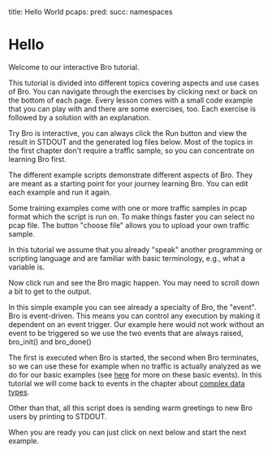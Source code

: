 title: Hello World
pcaps: 
pred:
succ: namespaces

Hello
=======

Welcome to our interactive Bro tutorial.

This tutorial is divided into different topics covering aspects and use cases of Bro. 
You can navigate through the exercises by clicking next or back on the bottom of each page. 
Every lesson comes with a small code example that you can play with and there are some exercises, too.
Each exercise is followed by a solution with an explanation.

Try Bro is interactive, you can always click the Run button and view the result in STDOUT and the generated log files below.
Most of the topics in the first chapter don't require a traffic sample, so you can concentrate on learning Bro first.

The different example scripts demonstrate different aspects of Bro. They are meant as a starting point for your
journey learning Bro. You can edit each example and run it again.

Some training examples come with one or more traffic samples in pcap format which the script is run on. 
To make things faster you can select no pcap file. The button "choose file" allows you to upload your own
traffic sample.

In this tutorial we assume that you already "speak" another programming or scripting language and
are familiar with basic terminology, e.g., what a variable is.

Now click run and see the Bro magic happen. You may need to scroll
down a bit to get to the output.

In this simple example you can see already a specialty of Bro, the "event". Bro is event-driven.
This means you can control any execution by making it dependent on an event trigger. 
Our example here would not work without an event to be triggered so we use the two events that are always raised,
	bro_init()
and 
	bro_done()
 
The first is executed when Bro is started, the second when Bro terminates, so we can use these for example
when no traffic is actually analyzed as we do for our basic examples
(see [here](https://www.bro.org/sphinx/scripts/base/bif/event.bif.bro.html) for more on these basic events).
In this tutorial we will come back to events in the chapter about [complex data types](http://try.bro.org/example/events).

Other than that, all this script does is sending warm greetings to new Bro users by printing to STDOUT.

When you are ready you can just click on next below and start the next example.
